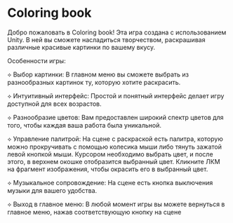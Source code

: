 # Coloring book
 
Добро пожаловать в Coloring book!
Эта игра создана с использованием Unity. В ней вы сможете насладиться творчеством, раскрашивая различные красивые картинки по вашему вкусу.

Особенности игры:

⟡ Выбор картинки: В главном меню вы сможете выбрать из разнообразных картинок ту, которую хотите раскрасить.

⟡ Интуитивный интерфейс: Простой и понятный интерфейс делает игру доступной для всех возрастов.

⟡ Разнообразие цветов: Вам предоставлен широкий спектр цветов для того, чтобы каждая ваша работа была уникальной.

⟡ Управление палитрой: На сцене с раскраской есть палитра, которую можно прокручивать с помощью колесика мыши либо тянуть зажатой левой кнопкой мыши. Курсором необходимо выбрать цвет, и после этого, в верхнем окошке отобразится выбранный цвет. Кликните ЛКМ на фрагмент изображения, чтобы окрасить его в выбранный цвет.

⟡ Музыкальное сопровождение: На сцене есть кнопка выключения музыки для вашего удобства.

⟡ Выход в главное меню: В любой момент игры вы можете вернуться в главное меню, нажав соответствующую кнопку на сцене
